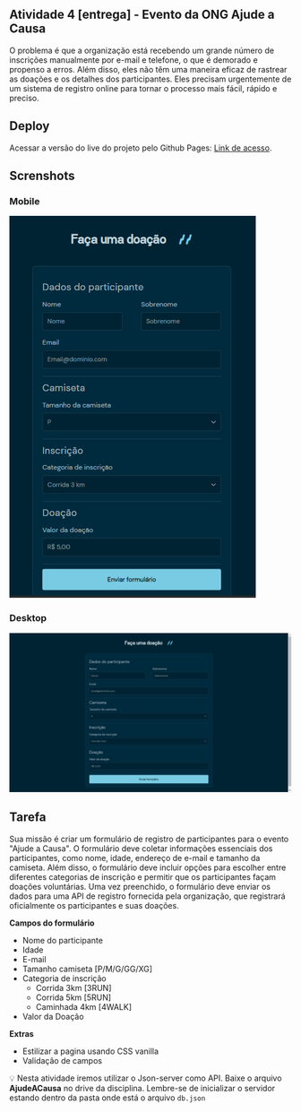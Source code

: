 ## Atividade 4 [entrega] - Evento da ONG Ajude a Causa

O problema é que a organização está recebendo um grande número de inscrições manualmente por e-mail e telefone, o que é demorado e propenso a erros. Além disso, eles não têm uma maneira eficaz de rastrear as doações e os detalhes dos participantes. Eles precisam urgentemente de um sistema de registro online para tornar o processo mais fácil, rápido e preciso.

## Deploy

Acessar a versão do live do projeto pelo Github Pages: [Link de acesso](https://afraniocaires.github.io/Exercicios-Ada/Aula-03/).

## Screnshots

### Mobile

![preview mobile](./assets/mobile-preview.png)

### Desktop

![preview desktop](./assets/desktop-preview.png)

## Tarefa

Sua missão é criar um formulário de registro de participantes para o evento "Ajude a Causa". O formulário deve coletar informações essenciais dos participantes, como nome, idade, endereço de e-mail e tamanho da camiseta. Além disso, o formulário deve incluir opções para escolher entre diferentes categorias de inscrição e permitir que os participantes façam doações voluntárias. Uma vez preenchido, o formulário deve enviar os dados para uma API de registro fornecida pela organização, que registrará oficialmente os participantes e suas doações.

**Campos do formulário**

- Nome do participante
- Idade
- E-mail
- Tamanho camiseta [P/M/G/GG/XG]
- Categoria de inscrição
  - Corrida 3km [3RUN]
  - Corrida 5km [5RUN]
  - Caminhada 4km [4WALK]
- Valor da Doação

**Extras**

- Estilizar a pagina usando CSS vanilla
- Validação de campos

💡 Nesta atividade iremos utilizar o Json-server como API. Baixe o arquivo **AjudeACausa** no drive da disciplina. Lembre-se de inicializar o servidor estando dentro da pasta onde está o arquivo `db.json`
